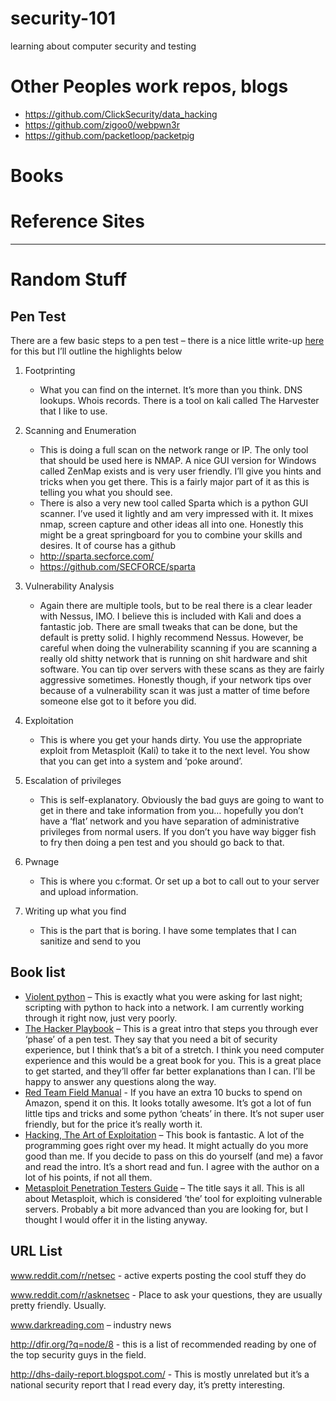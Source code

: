 # security-101
learning about computer security and testing 

# Other Peoples work repos, blogs
* https://github.com/ClickSecurity/data_hacking
* https://github.com/zigoo0/webpwn3r
* https://github.com/packetloop/packetpig

# Books


# Reference Sites


- - - -

# Random Stuff  

## Pen Test
There are a few basic steps to a pen test – there is a nice little write-up [here](http://www.infosecwriters.com/text_resources/pdf/PenTest_MSaindane.pdf) for this but I’ll outline the highlights below  

1. Footprinting
	- What you can find on the internet. It’s more than you think. DNS lookups. Whois records. There is a tool on kali called The Harvester that I like to use.
2. Scanning and Enumeration
	- This is doing a full scan on the network range or IP. The only tool that should be used here is NMAP. A nice GUI version for Windows called ZenMap exists and is very user friendly. I’ll give you hints and tricks when you get there. This is a fairly major part of it as this is telling you what you should see.
	 - There is also a very new tool called Sparta which is a python GUI scanner. I’ve used it lightly and am very impressed with it. It mixes nmap, screen capture and other ideas all into one. Honestly this might be a great springboard for you to combine your skills and desires.  It of course has a github
	 - http://sparta.secforce.com/
	 - https://github.com/SECFORCE/sparta
3. Vulnerability Analysis
	- Again there are multiple tools, but to be real there is a clear leader with Nessus, IMO. I believe this is included with Kali and does a fantastic job. There are small tweaks that can be done, but the default is pretty solid. I highly recommend Nessus. However, be careful when doing the vulnerability scanning if you are scanning a really old shitty network that is running on shit hardware and shit software. You can tip over servers with these scans as they are fairly aggressive sometimes. Honestly though, if your network tips over because of a vulnerability scan it was just a matter of time before someone else got to it before you did. 


4. Exploitation
	- This is where you get your hands dirty. You use the appropriate exploit from Metasploit (Kali) to take it to the next level. You show that you can get into a system and ‘poke around’. 
5. Escalation of privileges
	- This is self-explanatory. Obviously the bad guys are going to want to get in there and take information from you… hopefully  you don’t have a ‘flat’ network and you have separation of administrative privileges from normal users. If you don’t you have way bigger fish to fry then doing a pen test and you should go back to that.
6. Pwnage
	- This is where you c:format. Or set up a bot to call out to your server and upload information. 
7. Writing up what you find 
	 - This is the part that is boring. I have some templates that I can sanitize and send to you

## Book list
 - [Violent python](http://mirror7.meh.or.id/Programming/Violent_Python_A_Cookbook_for_Hackers_Forensic_Ana.pdf) – This is exactly what you were asking for last night; scripting with python to hack into a network. I am currently working through it right now, just very poorly. 
 - [The Hacker Playbook](http://www.look2linux.com/wp-content/uploads/2014/09/The-Hacker-Playbook-Practical-Guide-To-Penetration-Testing-look2linux-com.pdf) – This is a great intro that steps you through ever ‘phase’ of a pen test. They say that you need a bit of security experience, but I think that’s a bit of a stretch. I think you need computer experience and this would be a great book for you. This is a great place to get started, and they’ll offer far better explanations than I can. I’ll be happy to answer any questions along the way.  
 - [Red Team Field Manual](http://www.amazon.com/Rtfm-Red-Team-Field-Manual/dp/1494295504/ref=sr_1_1?s=books&ie=UTF8&qid=1427287831&sr=1-1&keywords=red+team+field+manual) - If you have an extra 10 bucks to spend on Amazon, spend it on this. It looks totally awesome. It’s got a lot of fun little tips and tricks and some python ‘cheats’ in there. It’s not super user friendly, but for the price it’s really worth it.
 - [Hacking, The Art of Exploitation](https://leaksource.files.wordpress.com/2014/08/hacking-the-art-of-exploitation.pdf ) – This book is fantastic. A lot of the programming goes right over my head. It might actually do you more good than me. If you decide to pass on this do yourself (and me) a favor and read the intro. It’s a short read and fun. I agree with the author on a lot of his points, if not all them. 
 - [Metasploit Penetration Testers Guide](ftp://ftp.fixme.ch/free_for_all/Ebook/IT%20eBooks/Security/Penetration%20Testing/Software%20&%20System/Metasploit,%20Penetration%20Testers%20Guide.pdf) – The title says it all. This is all about Metasploit, which is considered ‘the’ tool for exploiting vulnerable servers. Probably a bit more advanced than you are looking for, but I thought I would offer it in the listing anyway. 

## URL List
www.reddit.com/r/netsec - active experts posting the cool stuff they do

www.reddit.com/r/asknetsec - Place to ask your questions, they are usually pretty friendly. Usually.

www.darkreading.com – industry news

http://dfir.org/?q=node/8 - this is a list of recommended reading by one of the top security guys in the field.

http://dhs-daily-report.blogspot.com/ - This is mostly unrelated but it’s a national security report that I read every day, it’s pretty interesting.

